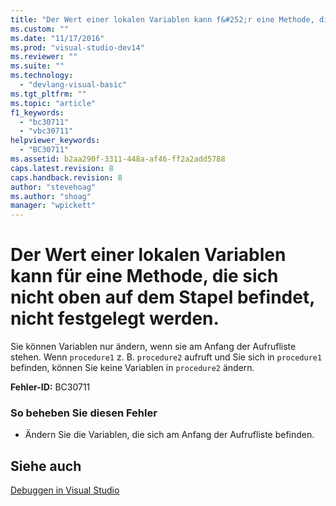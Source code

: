 ```yaml
---
title: "Der Wert einer lokalen Variablen kann f&#252;r eine Methode, die sich nicht oben auf dem Stapel befindet, nicht festgelegt werden. | Microsoft Docs"
ms.custom: ""
ms.date: "11/17/2016"
ms.prod: "visual-studio-dev14"
ms.reviewer: ""
ms.suite: ""
ms.technology: 
  - "devlang-visual-basic"
ms.tgt_pltfrm: ""
ms.topic: "article"
f1_keywords: 
  - "bc30711"
  - "vbc30711"
helpviewer_keywords: 
  - "BC30711"
ms.assetid: b2aa290f-3311-448a-af46-ff2a2add5788
caps.latest.revision: 8
caps.handback.revision: 8
author: "stevehoag"
ms.author: "shoag"
manager: "wpickett"
---
```

# Der Wert einer lokalen Variablen kann f&#252;r eine Methode, die sich nicht oben auf dem Stapel befindet, nicht festgelegt werden.
Sie können Variablen nur ändern, wenn sie am Anfang der Aufrufliste stehen. Wenn `procedure1` z. B. `procedure2` aufruft und Sie sich in `procedure1` befinden, können Sie keine Variablen in `procedure2` ändern.  
  
 **Fehler\-ID:** BC30711  
  
### So beheben Sie diesen Fehler  
  
-   Ändern Sie die Variablen, die sich am Anfang der Aufrufliste befinden.  
  
## Siehe auch  
 [Debuggen in Visual Studio](/visual-studio/debugger/debugging-in-visual-studio)